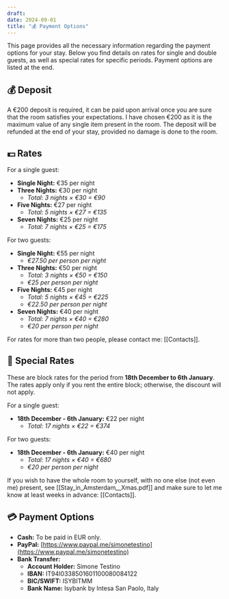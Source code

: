 ```yaml
---
draft: 
date: 2024-09-01
title: "💰 Payment Options"
---
```

This page provides all the necessary information regarding the payment options for your stay. Below you find details on rates for single and double guests, as well as special rates for specific periods. Payment options are listed at the end.
## 💰 Deposit
A €200 deposit is required, it can be paid upon arrival once you are sure that the room satisfies your expectations. I have chosen €200 as it is the maximum value of any single item present in the room. The deposit will be refunded at the end of your stay, provided no damage is done to the room.
## 💵 Rates
For a single guest:
- **Single Night:** €35 per night  
- **Three Nights:** €30 per night  
    - _Total: 3 nights × €30 = €90_
- **Five Nights:** €27 per night  
    - _Total: 5 nights × €27 = €135_
- **Seven Nights:** €25 per night  
    - _Total: 7 nights × €25 = €175_

For two guests:
- **Single Night:** €55 per night  
    - _€27.50 per person per night_
- **Three Nights:** €50 per night  
    - _Total: 3 nights × €50 = €150_  
    - _€25 per person per night_
- **Five Nights:** €45 per night  
    - _Total: 5 nights × €45 = €225_  
    - _€22.50 per person per night_
- **Seven Nights:** €40 per night  
    - _Total: 7 nights × €40 = €280_  
    - _€20 per person per night_

For rates for more than two people, please contact me: [[Contacts]].
## 🎉 Special Rates
These are block rates for the period from **18th December to 6th January**. The rates apply only if you rent the entire block; otherwise, the discount will not apply.

For a single guest:
- **18th December - 6th January:** €22 per night  
    - _Total: 17 nights × €22 = €374_

For two guests:
- **18th December - 6th January:** €40 per night  
    - _Total: 17 nights × €40 = €680_  
    - _€20 per person per night_

If you wish to have the whole room to yourself, with no one else (not even me) present, see [[Stay_in_Amsterdam__Xmas.pdf]] and make sure to let me know at least weeks in advance: [[Contacts]].
## 💳 Payment Options

- **Cash:** To be paid in EUR only.
- **PayPal:** [https://www.paypal.me/simonetestino](https://www.paypal.me/simonetestino)
- **Bank Transfer:**
	- **Account Holder:** Simone Testino
	- **IBAN:** IT94I0338501601100080084122
	- **BIC/SWIFT:** ISYBITMM
	- **Bank Name:** Isybank by Intesa San Paolo, Italy